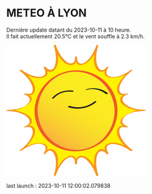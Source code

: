 # METEO À LYON

Dernière update datant du 2023-10-11 à 10 heure.  
Il fait actuellement 20.5°C et le vent souffle à 2.3 km/h.      

![](./.github/sun.png)

last launch : 2023-10-11 12:00:02.079838
